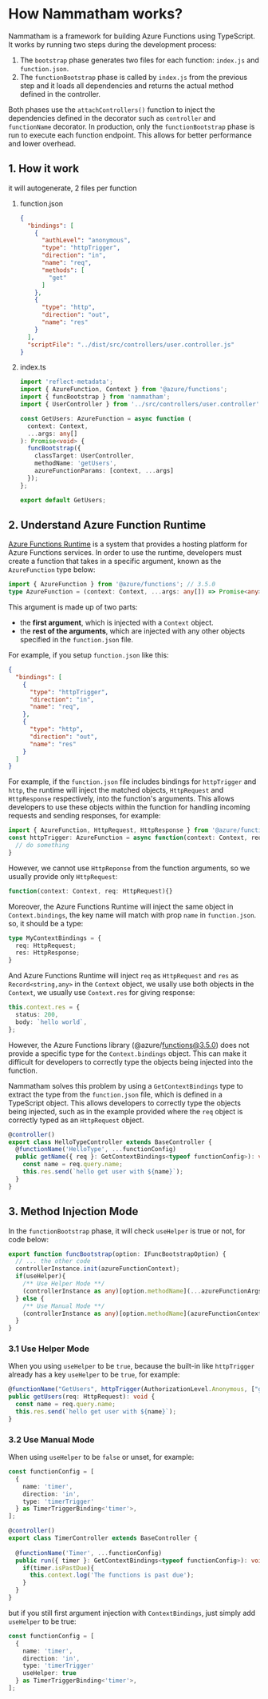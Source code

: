 # How Nammatham works?

Nammatham is a framework for building Azure Functions using TypeScript. It works by running two steps during the development process:

1. The `bootstrap` phase generates two files for each function: `index.js` and `function.json`.
2. The `functionBootstrap` phase is called by `index.js` from the previous step and it loads all dependencies and returns the actual method defined in the controller.

Both phases use the `attachControllers()` function to inject the dependencies defined in the decorator such as `controller` and `functionName` decorator. In production, only the `functionBootstrap` phase is run to execute each function endpoint. This allows for better performance and lower overhead.

## 1. How it work

it will autogenerate, 2 files per function

1. function.json
    ```json
    {
      "bindings": [
        {
          "authLevel": "anonymous",
          "type": "httpTrigger",
          "direction": "in",
          "name": "req",
          "methods": [
            "get"
          ]
        },
        {
          "type": "http",
          "direction": "out",
          "name": "res"
        }
      ],
      "scriptFile": "../dist/src/controllers/user.controller.js"
    }
    ```

2. index.ts
    ```ts
    import 'reflect-metadata';
    import { AzureFunction, Context } from '@azure/functions';
    import { funcBootstrap } from 'nammatham';
    import { UserController } from '../src/controllers/user.controller';

    const GetUsers: AzureFunction = async function (
      context: Context,
      ...args: any[]
    ): Promise<void> {
      funcBootstrap({
        classTarget: UserController,
        methodName: 'getUsers',
        azureFunctionParams: [context, ...args]
      });
    };

    export default GetUsers;
    ```

## 2. Understand Azure Function Runtime 

[Azure Functions Runtime](https://github.com/Azure/azure-functions-host) is a system that provides a hosting platform for Azure Functions services. In order to use the runtime, developers must create a function that takes in a specific argument, known as the `AzureFunction` type below: 

```ts
import { AzureFunction } from '@azure/functions'; // 3.5.0
type AzureFunction = (context: Context, ...args: any[]) => Promise<any> | void
```

This argument is made up of two parts:
- the **first argument**, which is injected with a `Context` object.
- the **rest of the arguments**, which are injected with any other objects specified in the `function.json` file.

For example, if you setup `function.json` like this:

```json
{
  "bindings": [
    {
      "type": "httpTrigger",
      "direction": "in",
      "name": "req",
    },
    {
      "type": "http",
      "direction": "out",
      "name": "res"
    }
  ]
}
```

For example, if the `function.json` file includes bindings for `httpTrigger` and `http`, the runtime will inject the matched objects, `HttpRequest` and `HttpResponse` respectively, into the function's arguments. This allows developers to use these objects within the function for handling incoming requests and sending responses, for example:

```ts
import { AzureFunction, HttpRequest, HttpResponse } from '@azure/functions'; // 3.5.0
const httpTrigger: AzureFunction = async function(context: Context, req: HttpRequest, res: HttpReponse) {
  // do something
}
```

However, we cannot use `HttpReponse` from the function arguments, so we usually provide only `HttpRequest`:

```ts
function(context: Context, req: HttpRequest){}
```

Moreover, the Azure Functions Runtime will inject the same object in `Context.bindings`, the key name will match with prop `name` in `function.json`. so, it should be a type:

```ts
type MyContextBindings = {
  req: HttpRequest;
  res: HttpResponse;
}
```

And Azure Functions Runtime will inject `req` as `HttpRequest` and `res` as `Record<string,any>` in the `Context` object, we usally use both objects in the `Context`, we usually use `Context.res` for giving response:

```ts
this.context.res = {
  status: 200,
  body: `hello world`,
};
```

However, the Azure Functions library (@azure/functions@3.5.0) does not provide a specific type for the `Context.bindings` object. This can make it difficult for developers to correctly type the objects being injected into the function. 

Nammatham solves this problem by using a `GetContextBindings` type to extract the type from the `function.json` file, which is defined in a TypeScript object. This allows developers to correctly type the objects being injected, such as in the example provided where the `req` object is correctly typed as an `HttpRequest` object.

```ts
@controller()
export class HelloTypeController extends BaseController {
  @functionName('HelloType', ...functionConfig)
  public getName({ req }: GetContextBindings<typeof functionConfig>): void {
    const name = req.query.name;
    this.res.send(`hello get user with ${name}`);
  }
}
```

## 3. Method Injection Mode

In the `functionBootstrap` phase, it will check `useHelper` is true or not, for code below:

```ts
export function funcBootstrap(option: IFuncBootstrapOption) {
  // ... the other code
  controllerInstance.init(azureFunctionContext);
  if(useHelper){
    /** Use Helper Mode **/
    (controllerInstance as any)[option.methodName](...azureFunctionArgs);
  } else {
    /** Use Manual Mode **/
    (controllerInstance as any)[option.methodName](azureFunctionContext.bindings, ...azureFunctionArgs);
  }
}
```

### 3.1 Use Helper Mode

When you using `useHelper` to be `true`, because the built-in like `httpTrigger` already has a key `useHelper` to be `true`, for example: 

```ts
@functionName("GetUsers", httpTrigger(AuthorizationLevel.Anonymous, ["get"]))
public getUsers(req: HttpRequest): void {
  const name = req.query.name;  
  this.res.send(`hello get user with ${name}`);
}
```

### 3.2 Use Manual Mode

When using `useHelper` to be `false` or unset, for example:

```ts        
const functionConfig = [
  {
    name: 'timer',
    direction: 'in',
    type: 'timerTrigger'
  } as TimerTriggerBinding<'timer'>,
];

@controller()
export class TimerController extends BaseController {
  
  @functionName('Timer', ...functionConfig)
  public run({ timer }: GetContextBindings<typeof functionConfig>): void {
    if(timer.isPastDue){
      this.context.log('The functions is past due');
    }
  }
}
```

but if you still first argument injection with `ContextBindings`, just simply add `useHelper` to be true:

```ts
const functionConfig = [
  {
    name: 'timer',
    direction: 'in',
    type: 'timerTrigger'
    useHelper: true
  } as TimerTriggerBinding<'timer'>,
];
```